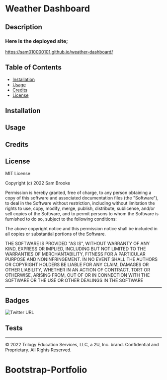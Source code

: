 # Weather Dashboard


## Description 


### Here is the deployed site; 
https://sam010000101.github.io/weather-dashboard/


## Table of Contents

* [Installation](#installation)
* [Usage](#usage)
* [Credits](#credits)
* [License](#license)


## Installation


## Usage


## Credits


## License

MIT License

Copyright (c) 2022 Sam Brooke

Permission is hereby granted, free of charge, to any person obtaining a copy
of this software and associated documentation files (the "Software"), to deal
in the Software without restriction, including without limitation the rights
to use, copy, modify, merge, publish, distribute, sublicense, and/or sell
copies of the Software, and to permit persons to whom the Software is
furnished to do so, subject to the following conditions:

The above copyright notice and this permission notice shall be included in all
copies or substantial portions of the Software.

THE SOFTWARE IS PROVIDED "AS IS", WITHOUT WARRANTY OF ANY KIND, EXPRESS OR
IMPLIED, INCLUDING BUT NOT LIMITED TO THE WARRANTIES OF MERCHANTABILITY,
FITNESS FOR A PARTICULAR PURPOSE AND NONINFRINGEMENT. IN NO EVENT SHALL THE
AUTHORS OR COPYRIGHT HOLDERS BE LIABLE FOR ANY CLAIM, DAMAGES OR OTHER
LIABILITY, WHETHER IN AN ACTION OF CONTRACT, TORT OR OTHERWISE, ARISING FROM,
OUT OF OR IN CONNECTION WITH THE SOFTWARE OR THE USE OR OTHER DEALINGS IN THE
SOFTWARE


---

## Badges

![Twitter URL](https://img.shields.io/twitter/url?style=social&url=https%3A%2F%2Ftwitter.com%2FSam100_0010)

## Tests

---

© 2022 Trilogy Education Services, LLC, a 2U, Inc. brand. Confidential and Proprietary. All Rights Reserved.
# Bootstrap-Portfolio
